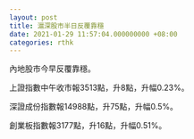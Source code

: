 ```yaml
---
layout: post
title: 滬深股市半日反覆靠穩
date: 2021-01-29 11:57:04.000000000 +08:00
categories: rthk
---
```


內地股市今早反覆靠穩。

上證指數中午收市報3513點，升8點，升幅0.23%。

深證成份指數報14988點，升75點，升幅0.5%。

創業板指數報3177點，升16點，升幅0.51%。
